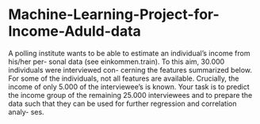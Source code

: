 # Machine-Learning-Project-for-Income-Aduld-data
A polling institute wants to be able to estimate an individual’s income from his/her per- sonal data (see einkommen.train). To this aim, 30.000 individuals were interviewed con- cerning the features summarized below. For some of the individuals, not all features are available. Crucially, the income of only 5.000 of the interviewee’s is known. Your task is to predict the income group of the remaining 25.000 interviewees and to prepare the data such that they can be used for further regression and correlation analy- ses.
